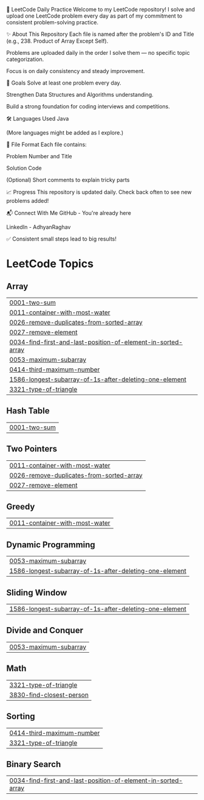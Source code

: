 📘 LeetCode Daily Practice
Welcome to my LeetCode repository!
I solve and upload one LeetCode problem every day as part of my commitment to consistent problem-solving practice.

✨ About This Repository
Each file is named after the problem's ID and Title (e.g., 238. Product of Array Except Self).

Problems are uploaded daily in the order I solve them — no specific topic categorization.

Focus is on daily consistency and steady improvement.

🚀 Goals
Solve at least one problem every day.

Strengthen Data Structures and Algorithms understanding.

Build a strong foundation for coding interviews and competitions.

🛠️ Languages Used
Java

(More languages might be added as I explore.)

📝 File Format
Each file contains:

Problem Number and Title

Solution Code

(Optional) Short comments to explain tricky parts

📈 Progress
This repository is updated daily.
Check back often to see new problems added!

📬 Connect With Me
GitHub - You're already here

LinkedIn - AdhyanRaghav

✅ Consistent small steps lead to big results!

<!---LeetCode Topics Start-->
# LeetCode Topics
## Array
|  |
| ------- |
| [0001-two-sum](https://github.com/AdhyanRaghav/LeetCode/tree/master/0001-two-sum) |
| [0011-container-with-most-water](https://github.com/AdhyanRaghav/LeetCode/tree/master/0011-container-with-most-water) |
| [0026-remove-duplicates-from-sorted-array](https://github.com/AdhyanRaghav/LeetCode/tree/master/0026-remove-duplicates-from-sorted-array) |
| [0027-remove-element](https://github.com/AdhyanRaghav/LeetCode/tree/master/0027-remove-element) |
| [0034-find-first-and-last-position-of-element-in-sorted-array](https://github.com/AdhyanRaghav/LeetCode/tree/master/0034-find-first-and-last-position-of-element-in-sorted-array) |
| [0053-maximum-subarray](https://github.com/AdhyanRaghav/LeetCode/tree/master/0053-maximum-subarray) |
| [0414-third-maximum-number](https://github.com/AdhyanRaghav/LeetCode/tree/master/0414-third-maximum-number) |
| [1586-longest-subarray-of-1s-after-deleting-one-element](https://github.com/AdhyanRaghav/LeetCode/tree/master/1586-longest-subarray-of-1s-after-deleting-one-element) |
| [3321-type-of-triangle](https://github.com/AdhyanRaghav/LeetCode/tree/master/3321-type-of-triangle) |
## Hash Table
|  |
| ------- |
| [0001-two-sum](https://github.com/AdhyanRaghav/LeetCode/tree/master/0001-two-sum) |
## Two Pointers
|  |
| ------- |
| [0011-container-with-most-water](https://github.com/AdhyanRaghav/LeetCode/tree/master/0011-container-with-most-water) |
| [0026-remove-duplicates-from-sorted-array](https://github.com/AdhyanRaghav/LeetCode/tree/master/0026-remove-duplicates-from-sorted-array) |
| [0027-remove-element](https://github.com/AdhyanRaghav/LeetCode/tree/master/0027-remove-element) |
## Greedy
|  |
| ------- |
| [0011-container-with-most-water](https://github.com/AdhyanRaghav/LeetCode/tree/master/0011-container-with-most-water) |
## Dynamic Programming
|  |
| ------- |
| [0053-maximum-subarray](https://github.com/AdhyanRaghav/LeetCode/tree/master/0053-maximum-subarray) |
| [1586-longest-subarray-of-1s-after-deleting-one-element](https://github.com/AdhyanRaghav/LeetCode/tree/master/1586-longest-subarray-of-1s-after-deleting-one-element) |
## Sliding Window
|  |
| ------- |
| [1586-longest-subarray-of-1s-after-deleting-one-element](https://github.com/AdhyanRaghav/LeetCode/tree/master/1586-longest-subarray-of-1s-after-deleting-one-element) |
## Divide and Conquer
|  |
| ------- |
| [0053-maximum-subarray](https://github.com/AdhyanRaghav/LeetCode/tree/master/0053-maximum-subarray) |
## Math
|  |
| ------- |
| [3321-type-of-triangle](https://github.com/AdhyanRaghav/LeetCode/tree/master/3321-type-of-triangle) |
| [3830-find-closest-person](https://github.com/AdhyanRaghav/LeetCode/tree/master/3830-find-closest-person) |
## Sorting
|  |
| ------- |
| [0414-third-maximum-number](https://github.com/AdhyanRaghav/LeetCode/tree/master/0414-third-maximum-number) |
| [3321-type-of-triangle](https://github.com/AdhyanRaghav/LeetCode/tree/master/3321-type-of-triangle) |
## Binary Search
|  |
| ------- |
| [0034-find-first-and-last-position-of-element-in-sorted-array](https://github.com/AdhyanRaghav/LeetCode/tree/master/0034-find-first-and-last-position-of-element-in-sorted-array) |
<!---LeetCode Topics End-->